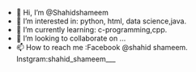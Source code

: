- 👋 Hi, I’m @Shahidshameem
- 👀 I’m interested in: python, html, data science,java. 
- 🌱 I’m currently learning: c-programming,cpp. 
- 💞️ I’m looking to collaborate on ...
- 📫 How to reach me :Facebook @shahid shameem.
                              Instgram:shahid_shameem___


<!---
Shahidshameem/Shahidshameem is a ✨ special ✨ repository because its `README.md` (this file) appears on your GitHub profile.
You can click the Preview link to take a look at your changes.
--->
